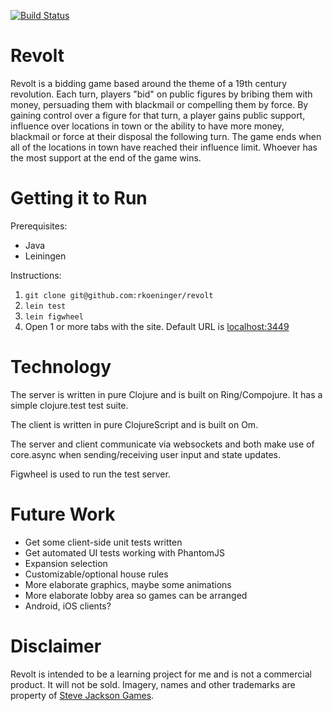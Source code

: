 [![Build Status](https://travis-ci.org/rkoeninger/revolt.svg?branch=master)](https://travis-ci.org/rkoeninger/revolt)

# Revolt

Revolt is a bidding game based around the theme of a 19th century revolution. Each turn, players "bid" on public figures by bribing them with money, persuading them with blackmail or compelling them by force. By gaining control over a figure for that turn, a player gains public support, influence over locations in town or the ability to have more money, blackmail or force at their disposal the following turn. The game ends when all of the locations in town have reached their influence limit. Whoever has the most support at the end of the game wins.

# Getting it to Run

Prerequisites:

  * Java
  * Leiningen

Instructions:

  1. `git clone git@github.com:rkoeninger/revolt`
  2. `lein test`
  3. `lein figwheel`
  4. Open 1 or more tabs with the site. Default URL is [localhost:3449](localhost:3449)

# Technology

The server is written in pure Clojure and is built on Ring/Compojure. It has a simple clojure.test test suite.

The client is written in pure ClojureScript and is built on Om.

The server and client communicate via websockets and both make use of core.async when sending/receiving user input and state updates.

Figwheel is used to run the test server.

# Future Work

  * Get some client-side unit tests written
  * Get automated UI tests working with PhantomJS
  * Expansion selection
  * Customizable/optional house rules
  * More elaborate graphics, maybe some animations
  * More elaborate lobby area so games can be arranged
  * Android, iOS clients?

# Disclaimer

Revolt is intended to be a learning project for me and is not a commercial product. It will not be sold. Imagery, names and other trademarks are property of [Steve Jackson Games](http://www.sjgames.com/revolution/).